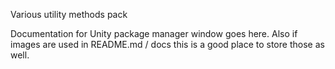 Various utility methods pack

Documentation for Unity package manager window goes here.
Also if images are used in README.md / docs this is a good place to store those as well.

